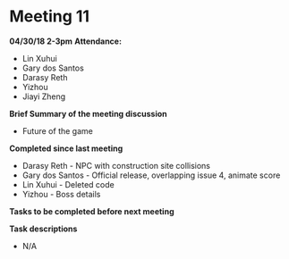 # Meeting 11
 **04/30/18 2-3pm**
 **Attendance:**
 * Lin Xuhui
 * Gary dos Santos
 * Darasy Reth
 * Yizhou
 * Jiayi Zheng

 **Brief Summary of the meeting discussion**
  * Future of the game

 **Completed since last meeting**
 * Darasy Reth - NPC with construction site collisions
 * Gary dos Santos - Official release, overlapping issue 4, animate score
 * Lin Xuhui - Deleted code
 * Yizhou - Boss details

 **Tasks to be completed before next meeting**


 **Task descriptions**
 * N/A
